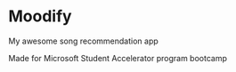 # Moodify
My awesome song recommendation app

Made for Microsoft Student Accelerator program bootcamp 
